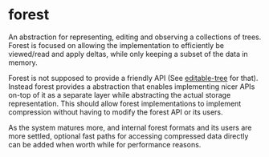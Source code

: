 # forest

An abstraction for representing, editing and observing a collections of trees.
Forest is focused on allowing the implementation to efficiently be viewed/read and apply deltas,
while only keeping a subset of the data in memory.

Forest is not supposed to provide a friendly API (See [editable-tree](../feature-libraries/editable-tree/) for that).
Instead forest provides a abstraction that enables implementing nicer APIs on-top of it as a separate layer while abstracting the actual storage representation.
This should allow forest implementations to implement compression without having to modify the forest API or its users.

As the system matures more, and internal forest formats and its users are more settled, optional fast paths for accessing compressed data directly can be added when worth while for performance reasons.
